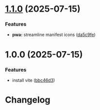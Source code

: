 # [1.1.0](https://github.com/LevButkovskiy/frontend-template/compare/v1.0.0...v1.1.0) (2025-07-15)


### Features

* **pwa:** streamline manifest icons ([da5c9fe](https://github.com/LevButkovskiy/frontend-template/commit/da5c9fef437c4225d3197f4e9892fd9a019a857e))

# 1.0.0 (2025-07-15)


### Features

* install vite ([bbc46d3](https://github.com/LevButkovskiy/frontend-template/commit/bbc46d3901c20438198fe1aaedd3f60e3a2170b2))

# Changelog
